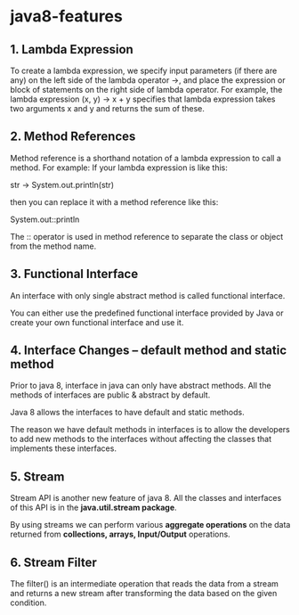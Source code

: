 # java8-features



## 1. Lambda Expression 

To create a lambda expression, we specify input parameters (if there are any) on the left side of the lambda operator ->, and place the expression or block of statements on the right side of lambda operator. For example, the lambda expression (x, y) -> x + y specifies that lambda expression takes two arguments x and y and returns the sum of these.


## 2. Method References

Method reference is a shorthand notation of a lambda expression to call a method. For example:
If your lambda expression is like this:

str -> System.out.println(str)

then you can replace it with a method reference like this:

System.out::println

The :: operator is used in method reference to separate the class or object from the method name.


## 3. Functional Interface

An interface with only single abstract method is called functional interface.

You can either use the predefined functional interface provided by Java or create your own functional interface and use it. 


## 4. Interface Changes – default method and static method


Prior to java 8, interface in java can only have abstract methods. All the methods of interfaces are public & abstract by default. 

Java 8 allows the interfaces to have default and static methods. 

The reason we have default methods in interfaces is to allow the developers to add new methods to the interfaces without affecting the classes that implements these interfaces.


## 5. Stream

Stream API is another new feature of java 8. All the classes and interfaces of this API is in the **java.util.stream package**.

By using streams we can perform various **aggregate operations** on the data returned from **collections, arrays, Input/Output** operations. 

## 6. Stream Filter

The filter() is an intermediate operation that reads the data from a stream and returns a new stream after transforming the data based on the given condition. 



